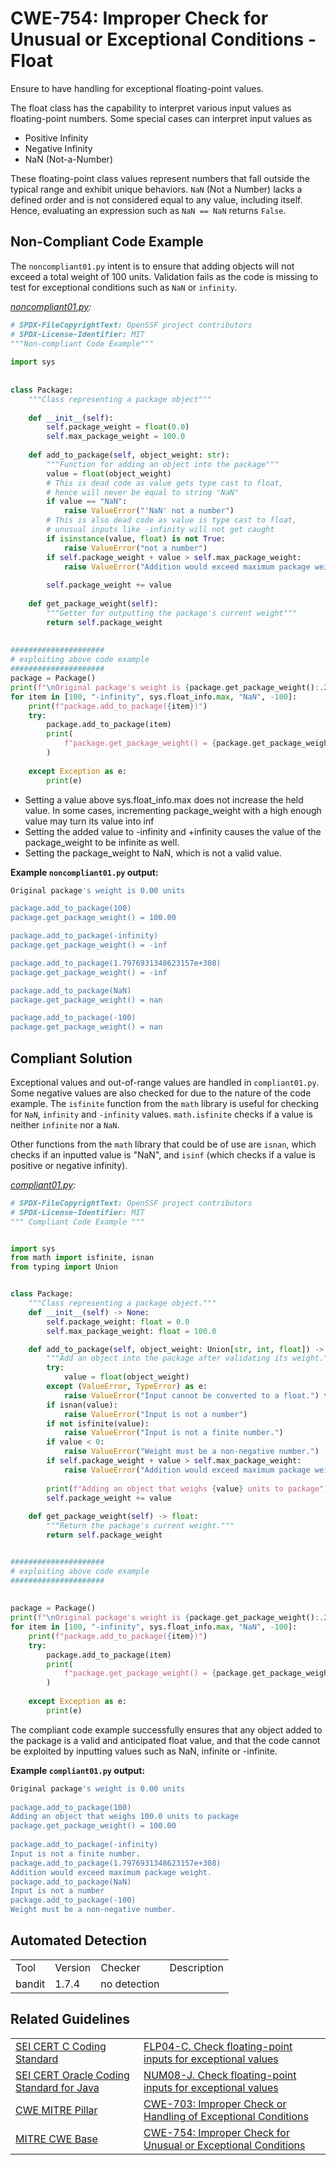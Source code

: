 # CWE-754: Improper Check for Unusual or Exceptional Conditions - Float

Ensure to have handling for exceptional floating-point values.

The float class has the capability to interpret various input values as floating-point numbers. Some special cases can interpret input values as

* Positive Infinity
* Negative Infinity
* NaN (Not-a-Number)

These floating-point class values represent numbers that fall outside the typical range and exhibit unique behaviors. `NaN` (Not a Number) lacks a defined order and is not considered equal to any value, including itself. Hence, evaluating an expression such as `NaN == NaN` returns `False`.

## Non-Compliant Code Example

The `noncompliant01.py` intent is to ensure that adding objects will not exceed a total weight of 100 units. Validation fails as the code is missing to test for exceptional conditions such as `NaN` or `infinity`.

*[noncompliant01.py](noncompliant01.py):*

```py
# SPDX-FileCopyrightText: OpenSSF project contributors
# SPDX-License-Identifier: MIT
"""Non-compliant Code Example"""
 
import sys
 
 
class Package:
    """Class representing a package object"""
 
    def __init__(self):
        self.package_weight = float(0.0)
        self.max_package_weight = 100.0
 
    def add_to_package(self, object_weight: str):
        """Function for adding an object into the package"""
        value = float(object_weight)
        # This is dead code as value gets type cast to float,
        # hence will never be equal to string "NaN"
        if value == "NaN":
            raise ValueError("'NaN' not a number")
        # This is also dead code as value is type cast to float,
        # unusual inputs like -infinity will not get caught
        if isinstance(value, float) is not True:
            raise ValueError("not a number")
        if self.package_weight + value > self.max_package_weight:
            raise ValueError("Addition would exceed maximum package weight.")
 
        self.package_weight += value
 
    def get_package_weight(self):
        """Getter for outputting the package's current weight"""
        return self.package_weight
 
 
#####################
# exploiting above code example
#####################
package = Package()
print(f"\nOriginal package's weight is {package.get_package_weight():.2f} units\n")
for item in [100, "-infinity", sys.float_info.max, "NaN", -100]:
    print(f"package.add_to_package({item})")
    try:
        package.add_to_package(item)
        print(
            f"package.get_package_weight() = {package.get_package_weight():.2f}\n"
        )
 
    except Exception as e:
        print(e)
```

* Setting a value above sys.float_info.max does not increase the held value. In some cases, incrementing package_weight  with a high enough value may turn its value into inf
* Setting the added value to -infinity  and +infinity causes the value of the package_weight  to be infinite as well.
* Setting the package_weight to  NaN, which is not a valid value.

**Example `noncompliant01.py` output:**

```bash
Original package's weight is 0.00 units

package.add_to_package(100)
package.get_package_weight() = 100.00

package.add_to_package(-infinity)
package.get_package_weight() = -inf

package.add_to_package(1.7976931348623157e+308)
package.get_package_weight() = -inf

package.add_to_package(NaN)
package.get_package_weight() = nan

package.add_to_package(-100)
package.get_package_weight() = nan
```

## Compliant Solution

Exceptional values and out-of-range values are handled in `compliant01.py`. Some negative values are also checked for due to the nature of the code example.
The `isfinite` function from the `math` library is useful for checking for `NaN`, `infinity` and `-infinity` values. `math.isfinite` checks if a value is neither `infinite` nor a `NaN`.

Other functions from the `math` library that could be of use are `isnan`, which checks if an inputted value is "NaN", and `isinf` (which checks if a value is positive or negative infinity).

*[compliant01.py](compliant01.py):*

```py
# SPDX-FileCopyrightText: OpenSSF project contributors
# SPDX-License-Identifier: MIT
""" Compliant Code Example """


import sys
from math import isfinite, isnan
from typing import Union


class Package:
    """Class representing a package object."""
    def __init__(self) -> None:
        self.package_weight: float = 0.0
        self.max_package_weight: float = 100.0

    def add_to_package(self, object_weight: Union[str, int, float]) -> None:
        """Add an object into the package after validating its weight."""
        try:
            value = float(object_weight)
        except (ValueError, TypeError) as e:
            raise ValueError("Input cannot be converted to a float.") from e
        if isnan(value):
            raise ValueError("Input is not a number")
        if not isfinite(value):
            raise ValueError("Input is not a finite number.")
        if value < 0:
            raise ValueError("Weight must be a non-negative number.")
        if self.package_weight + value > self.max_package_weight:
            raise ValueError("Addition would exceed maximum package weight.")
 
        print(f"Adding an object that weighs {value} units to package")
        self.package_weight += value
 
    def get_package_weight(self) -> float:
        """Return the package's current weight."""
        return self.package_weight


#####################
# exploiting above code example
#####################
 
 
package = Package()
print(f"\nOriginal package's weight is {package.get_package_weight():.2f} units\n")
for item in [100, "-infinity", sys.float_info.max, "NaN", -100]:
    print(f"package.add_to_package({item})")
    try:
        package.add_to_package(item)
        print(
            f"package.get_package_weight() = {package.get_package_weight():.2f}\n"
        )
 
    except Exception as e:
        print(e)
```

The compliant code example successfully ensures that any object added to the package is a valid and anticipated float value, and that the code cannot be exploited by inputting values such as NaN, infinite or -infinite.

**Example `compliant01.py` output:**

```bash
Original package's weight is 0.00 units
 
package.add_to_package(100)
Adding an object that weighs 100.0 units to package
package.get_package_weight() = 100.00
 
package.add_to_package(-infinity)
Input is not a finite number.
package.add_to_package(1.7976931348623157e+308)
Addition would exceed maximum package weight.
package.add_to_package(NaN)
Input is not a number
package.add_to_package(-100)
Weight must be a non-negative number.
```

## Automated Detection

|||||
|:---|:---|:---|:---|
|Tool|Version|Checker|Description|
|bandit|1.7.4|no detection||

## Related Guidelines

|||
|:---|:---|
|[SEI CERT C Coding Standard](https://wiki.sei.cmu.edu/confluence/display/c/SEI+CERT+C+Coding+Standard)|[FLP04-C. Check floating-point inputs for exceptional values](https://wiki.sei.cmu.edu/confluence/display/c/FLP04-C.+Check+floating-point+inputs+for+exceptional+values)|
|[SEI CERT Oracle Coding Standard for Java](https://wiki.sei.cmu.edu/confluence/display/java/SEI+CERT+Oracle+Coding+Standard+for+Java?src=sidebar)|[NUM08-J. Check floating-point inputs for exceptional values](https://wiki.sei.cmu.edu/confluence/display/java/NUM08-J.+Check+floating-point+inputs+for+exceptional+values)|
|[CWE MITRE Pillar](http://cwe.mitre.org/)|[CWE-703: Improper Check or Handling of Exceptional Conditions](https://cwe.mitre.org/data/definitions/703.html)|
|[MITRE CWE Base](https://cwe.mitre.org/)|[CWE-754: Improper Check for Unusual or Exceptional Conditions](https://cwe.mitre.org/data/definitions/754.html)|
